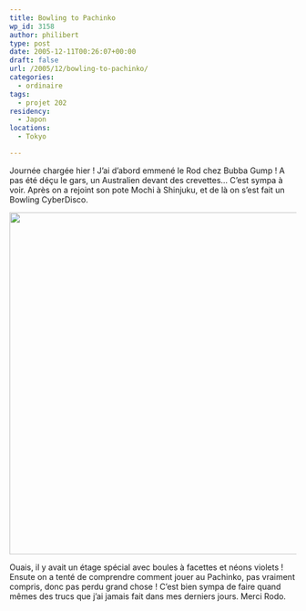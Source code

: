 ```yaml
---
title: Bowling to Pachinko
wp_id: 3158
author: philibert
type: post
date: 2005-12-11T00:26:07+00:00
draft: false
url: /2005/12/bowling-to-pachinko/
categories:
  - ordinaire
tags:
  - projet 202
residency:
  - Japon
locations:
  - Tokyo

---
```

Journée chargée hier ! J&rsquo;ai d&rsquo;abord emmené le Rod chez Bubba Gump ! A pas été déçu le gars, un Australien devant des crevettes&#8230; C&rsquo;est sympa à voir. Après on a rejoint son pote Mochi à Shinjuku, et de là on s&rsquo;est fait un Bowling CyberDisco. 

[<img src="/uploads/2012/10/Roll14_160.jpg" alt="" title="Roll14_160" width="800" height="600" class="alignnone size-full wp-image-3159" srcset="/uploads/2012/10/Roll14_160.jpg 800w, /uploads/2012/10/Roll14_160-300x225.jpg 300w, /uploads/2012/10/Roll14_160-263x197.jpg 263w, /uploads/2012/10/Roll14_160-650x487.jpg 650w" sizes="(max-width: 800px) 100vw, 800px" />][1]

Ouais, il y avait un étage spécial avec boules à facettes et néons violets ! Ensute on a tenté de comprendre comment jouer au Pachinko, pas vraiment compris, donc pas perdu grand chose ! C&rsquo;est bien sympa de faire quand mêmes des trucs que j&rsquo;ai jamais fait dans mes derniers jours. Merci Rodo.

 [1]: /uploads/2012/10/Roll14_160.jpg